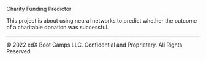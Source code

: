 Charity Funding Predictor

This project is about using neural networks to predict whether the outcome of a charitable donation was successful.

- - -

© 2022 edX Boot Camps LLC. Confidential and Proprietary. All Rights Reserved.
